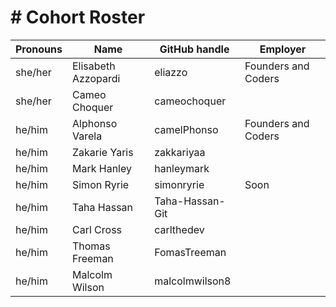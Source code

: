 # # Cohort Roster

| Pronouns   | Name                   | GitHub handle           | Employer                          |
| ---------- | ---------------------- | ----------------------- | --------------------------------- |
|  she/her   |  Elisabeth Azzopardi   | eliazzo                 | Founders and Coders               |
|  she/her   |  Cameo Choquer         | cameochoquer            |                                   |
|  he/him    |  Alphonso Varela       | camelPhonso             | Founders and Coders               |
|  he/him    |  Zakarie Yaris         | zakkariyaa              |                                   |
|  he/him    |  Mark Hanley           | hanleymark              |                                   |
|  he/him    |  Simon Ryrie           | simonryrie              | Soon                              |
|  he/him    |  Taha Hassan           | Taha-Hassan-Git         |                                   |
|  he/him    |  Carl Cross            | carlthedev              |                                   |
|  he/him    |  Thomas Freeman        | FomasTreeman            |                                   |
|  he/him    |  Malcolm Wilson        | malcolmwilson8          |                                   |

